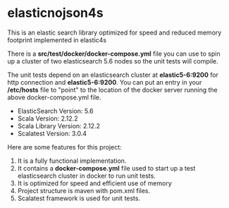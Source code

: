 # elasticnojson4s
This is an elastic search library optimized for speed and reduced memory footprint implemented in elastic4s

There is a **src/test/docker/docker-compose.yml** file you can use to spin up
a cluster of two elasticsearch 5.6 nodes so the unit tests will compile.

The unit tests depend on an elasticsearch cluster at **elastic5-6:9200** for http
connection and **elastic5-6:9200**.  You can put an entry in your **/etc/hosts**
file to "point" to the location of the docker server running the above docker-compose.yml
file.

* ElasticSearch Version: 5.6
* Scala Version: 2.12.2
* Scala Library Version: 2.12.2
* Scalatest Version: 3.0.4

Here are some features for this project:

1. It is a fully functional implementation.
1. It contains a **docker-compose.yml** file used to start up
a test elasticsearch cluster in docker to run unit tests.
1. It is optimized for speed and efficient use of memory
1. Project structure is maven with pom.xml files.
1. Scalatest framework is used for unit tests.

